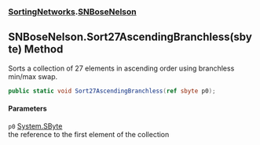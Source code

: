 ### [SortingNetworks](SortingNetworks.md 'SortingNetworks').[SNBoseNelson](SortingNetworks_SNBoseNelson.md 'SortingNetworks.SNBoseNelson')
## SNBoseNelson.Sort27AscendingBranchless(sbyte) Method
Sorts a collection of 27 elements in ascending order using branchless min/max swap.  
```csharp
public static void Sort27AscendingBranchless(ref sbyte p0);
```
#### Parameters
<a name='SortingNetworks_SNBoseNelson_Sort27AscendingBranchless(sbyte)_p0'></a>
`p0` [System.SByte](https://docs.microsoft.com/en-us/dotnet/api/System.SByte 'System.SByte')  
the reference to the first element of the collection
  

